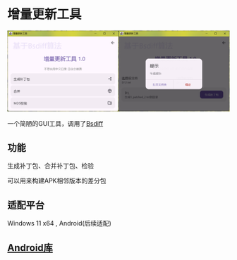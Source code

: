 # 增量更新工具

![截图](/img/shot.jpg)

一个简陋的GUI工具，调用了[Bsdiff](/Bsdiff)

## 功能
生成补丁包、合并补丁包、检验

可以用来构建APK相邻版本的差分包

## 适配平台
Windows 11 x64 , Android(后续适配)

## [Android库](https://github.com/Chiu-xaH/Bsdiff-Lib)
